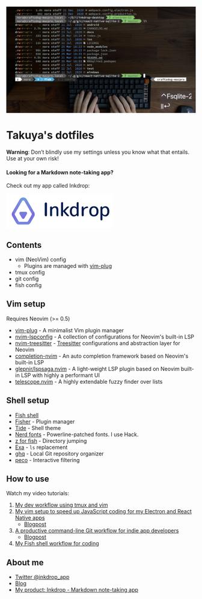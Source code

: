 ![cover](./images/cover.png)

# Takuya's dotfiles

**Warning**: Don’t blindly use my settings unless you know what that entails. Use at your own risk!

#### Looking for a Markdown note-taking app?

Check out my app called Inkdrop:

[![Inkdrop](./images/inkdrop.png)](https://www.inkdrop.app/)

## Contents

- vim (NeoVim) config
  - Plugins are managed with [vim-plug](https://github.com/junegunn/vim-plug)
- tmux config
- git config
- fish config

## Vim setup

Requires Neovim (>= 0.5)

- [vim-plug](https://github.com/junegunn/vim-plug) - A minimalist Vim plugin manager
- [nvim-lspconfig](https://github.com/neovim/nvim-lspconfig) - A collection of configurations for Neovim's built-in LSP
- [nvim-treesitter](https://github.com/nvim-treesitter/nvim-treesitter) - [Treesitter](https://github.com/tree-sitter/tree-sitter) configurations and abstraction layer for Neovim
- [completion-nvim](https://github.com/nvim-lua/completion-nvim) - An auto completion framework based on Neovim's built-in LSP
- [glepnir/lspsaga.nvim](https://github.com/glepnir/lspsaga.nvim) - A light-weight LSP plugin based on Neovim built-in LSP with highly a performant UI
- [telescope.nvim](https://github.com/nvim-telescope/telescope.nvim) - A highly extendable fuzzy finder over lists

## Shell setup

- [Fish shell](https://fishshell.com/)
- [Fisher](https://github.com/jorgebucaran/fisher) - Plugin manager
- [Tide](https://github.com/IlanCosman/tide) - Shell theme
- [Nerd fonts](https://github.com/ryanoasis/nerd-fonts) - Powerline-patched fonts. I use Hack.
- [z for fish](https://github.com/jethrokuan/z) - Directory jumping
- [Exa](https://the.exa.website/) - `ls` replacement
- [ghq](https://github.com/x-motemen/ghq) - Local Git repository organizer
- [peco](https://github.com/peco/peco) - Interactive filtering

## How to use

Watch my video tutorials:

1. [My dev workflow using tmux and vim](https://www.youtube.com/watch?v=sSOfr2MtRU8&list=PLxQA0uNgQDCICMRwlOzWAZBPL05XBC_br&index=10)
2. [My vim setup to speed up JavaScript coding for my Electron and React Native apps](https://www.youtube.com/watch?v=UZBjt04y4Oo&list=PLxQA0uNgQDCICMRwlOzWAZBPL05XBC_br&index=3)
   - [Blogpost](https://dev.to/craftzdog/my-vim-setup-to-speed-up-javascript-coding-for-my-electron-and-react-native-apps-4ebp)
3. [A productive command-line Git workflow for indie app developers](https://www.youtube.com/watch?v=qKpY7t5m35k&list=PLxQA0uNgQDCICMRwlOzWAZBPL05XBC_br&index=4)
   - [Blogpost](https://dev.to/craftzdog/a-productive-command-line-git-workflow-for-indie-app-developers-k7d)
4. [My Fish shell workflow for coding](https://www.youtube.com/watch?v=KKxhf50FIPI)

## About me

- [Twitter @inkdrop_app](https://twitter.com/inkdrop_app)
- [Blog](https://blog.inkdrop.app/)
- [My product: Inkdrop - Markdown note-taking app](https://www.inkdrop.app/)
